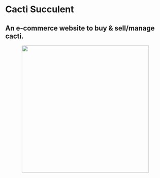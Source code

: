 # Cacti Succulent
## An e-commerce website to buy & sell/manage cacti.

<p align="center">
  <img height="400" src="https://github.com/saads2018/cacti.github.io/assets/71264405/28499831-3d45-4bba-8d13-da4e785dd168">
</p>
